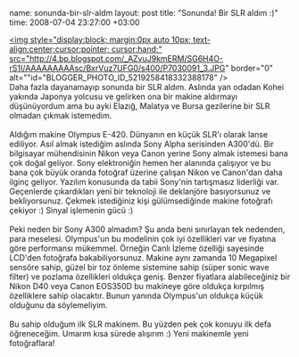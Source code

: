 name: sonunda-bir-slr-aldm
layout: post
title: "Sonunda! Bir SLR aldım :)"
time: 2008-07-04 23:27:00 +03:00

<a onblur="try {parent.deselectBloggerImageGracefully();} catch(e) {}" href="http://4.bp.blogspot.com/_AZvuJ9kmERM/SG6H4O-rS1I/AAAAAAAAAsc/BxrVuz7UFG0/s1600-h/P7030091_3.JPG"><img style="display:block; margin:0px auto 10px; text-align:center;cursor:pointer; cursor:hand;" src="http://4.bp.blogspot.com/_AZvuJ9kmERM/SG6H4O-rS1I/AAAAAAAAAsc/BxrVuz7UFG0/s400/P7030091_3.JPG" border="0" alt=""id="BLOGGER_PHOTO_ID_5219258418332388178" /></a><br />Daha fazla dayanamayıp sonunda bir SLR aldım. Aslında yan odadan Kohei yakında Japonya yolcusu ve gelirken ona bir makine aldırmayı düşünüyordum ama bu ayki Elazığ, Malatya ve Bursa gezilerine bir SLR olmadan çıkmak istemedim. <br /><br />Aldığım makine Olympus E-420. Dünyanın en küçük SLR'ı olarak lanse ediliyor. Asıl almak istediğim aslında Sony Alpha serisinden A300'dü. Bir bilgisayar mühendisinin Nikon veya Canon yerine Sony almak istemesi bana çok doğal geliyor. Sony elektroniğin hemen her alanında çalışıyor ve bu bana çok büyük oranda fotoğraf üzerine çalışan Nikon ve Canon'dan daha ilginç geliyor. Yazılım konusunda da tabii Sony'nin tartışmasız liderliği var. Geçenlerde çıkardıkları yeni bir teknoloji ile deklanjöre basıyorsunuz ve bekliyorsunuz. Çekmek istediğiniz kişi gülümsediğinde makine fotoğrafı çekiyor :) Sinyal işlemenin gücü :)<br /><br />Peki neden bir Sony A300 almadım? Şu anda beni sınırlayan tek nedenden, para meselesi. Olympus'un bu modelinin çok iyi özellikleri var ve fiyatına göre performansı mükemmel. Örneğin Canlı İzleme özelliği sayesinde LCD'den fotoğrafa bakabiliyorsunuz. Makine aynı zamanda 10 Megapixel sensöre sahip, güzel bir toz önleme sistemine sahip (süper sonic wave filter) ve pozlama özellikleri oldukça geniş. Benzer fiyatlara alabileceğiniz bir Nikon D40 veya Canon EOS350D bu makineye göre oldukça kırpılmış özelliklere sahip olacaktır. Bunun yanında Olympus'un oldukça küçük olduğunu da söylemeliyim. <br /><br />Bu sahip olduğum ilk SLR makinem. Bu yüzden pek çok konuyu ilk defa öğreneceğim. Umarım kısa sürede alışırım :) Yeni makinemle yeni fotoğraflara!
